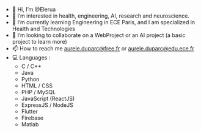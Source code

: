 - 👋 Hi, I’m @Elerua
- 👀 I’m interested in health, engineering, AI, research and neuroscience.
- 🌱 I’m currently learning Engineering in ECE Paris, and I am specialized in Health and Technologies
- 💞️ I’m looking to collaborate on a WebProject or an AI project (a basic project to learn more)
- 📫 How to reach me aurele.duparc@free.fr or aurele.duparc@edu.ece.fr
- 💻 Languages :
    - C / C++
    - Java
    - Python
    - HTML / CSS
    - PHP / MySQL
    - JavaScript (ReactJS)
    - ExpressJS / NodeJS
    - Flutter
    - Firebase
    - Matlab
<!---
Elerua/Elerua is a ✨ special ✨ repository because its `README.md` (this file) appears on your GitHub profile.
You can click the Preview link to take a look at your changes.
--->

